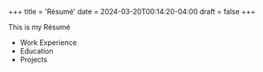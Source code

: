 +++
title = 'Résumé'
date = 2024-03-20T00:14:20-04:00
draft = false
+++

This is my Résumé
* Work Experience
* Education
* Projects